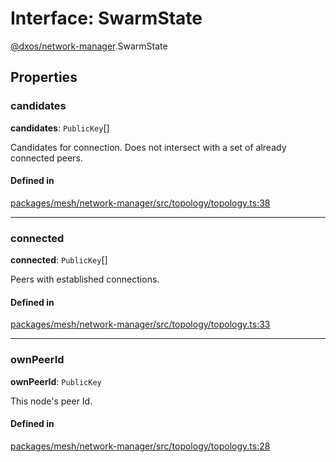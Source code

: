 # Interface: SwarmState

[@dxos/network-manager](../modules/dxos_network_manager.md).SwarmState

## Properties

### candidates

 **candidates**: `PublicKey`[]

Candidates for connection. Does not intersect with a set of already connected peers.

#### Defined in

[packages/mesh/network-manager/src/topology/topology.ts:38](https://github.com/dxos/dxos/blob/db8188dae/packages/mesh/network-manager/src/topology/topology.ts#L38)

___

### connected

 **connected**: `PublicKey`[]

Peers with established connections.

#### Defined in

[packages/mesh/network-manager/src/topology/topology.ts:33](https://github.com/dxos/dxos/blob/db8188dae/packages/mesh/network-manager/src/topology/topology.ts#L33)

___

### ownPeerId

 **ownPeerId**: `PublicKey`

This node's peer Id.

#### Defined in

[packages/mesh/network-manager/src/topology/topology.ts:28](https://github.com/dxos/dxos/blob/db8188dae/packages/mesh/network-manager/src/topology/topology.ts#L28)
